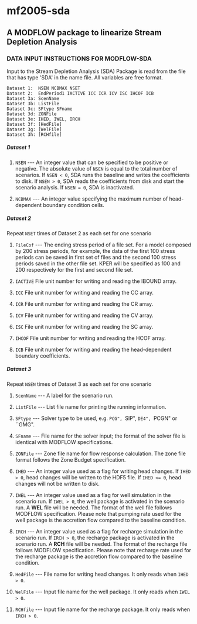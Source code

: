 # mf2005-sda
## A MODFLOW package to linearize Stream Depletion Analysis ##

### DATA INPUT INSTRUCTIONS FOR MODFLOW-SDA ###
Input to the Stream Depletion Analysis (SDA) Package is read from the file that has type 'SDA' in the name file. 
All variables are free format.

```
Dataset 1:  NSEN NCBMAX NSET
Dataset 2:  EndPeriod1 IACTIVE ICC ICR ICV ISC IHCOF ICB
Dataset 3a: ScenName
Dataset 3b: ListFile
Dataset 3c: SFtype SFname
Dataset 3d: ZONFile
Dataset 3e: IHED, IWEL, IRCH
Dataset 3f: [HedFile]
Dataset 3g: [WelFile]
Dataset 3h: [RCHfile]
```

##### Dataset 1 #####

1. `NSEN` --- An integer value that can be specified to be positive or negative. 
The absolute value of `NSEN` is equal to the total number of scenarios. 
If `NSEN < 0`, SDA runs the baseline and writes the coefficients to disk. 
If `NSEN > 0`, SDA reads the coefficients from disk and start the scenario analysis. 
If `NSEN = 0`, SDA is inactivated.

2. `NCBMAX` --- An integer value specifying the maximum number of head-dependent boundary condition cells.

##### Dataset 2 #####

Repeat `NSET` times of Dataset 2 as each set for one scenario

1. `FileCof` --- The ending stress period of a file set. For a model composed by 200 stress periods, for example, the data of the first 100 stress periods can be saved in first set of files and the second 100 stress periods saved in the other file set. KPER will be specified as 100 and 200 respectively for the first and second file set.

2. `IACTIVE` File unit number for writing and reading the IBOUND array.

3. `ICC` File unit number for writing and reading the CC array.

4. `ICR` File unit number for writing and reading the CR array.

5. `ICV` File unit number for writing and reading the CV array.

6. `ISC` File unit number for writing and reading the SC array.

7. `IHCOF` File unit number for writing and reading the HCOF array.

8. `ICB` File unit number for writing and reading the head-dependent boundary coefficients.


##### Dataset 3 #####

Repeat `NSEN` times of Dataset 3 as each set for one scenario

1. `ScenName` --- A label for the scenario run. 

2. `ListFile` --- List file name for printing the running information. 

3. `SFtype` --- Solver type to be used, e.g. ``PCG", ``SIP", ``DE4", ``PCGN" or ``GMG". 

4. `SFname` --- File name for the solver input; the format of the solver file is identical with MODFLOW specifications.

5. `ZONFile` --- Zone file name for flow response calculation. The zone file format follows the Zone Budget specification.

6. `IHED` --- An integer value used as a flag for writing head changes. 
If `IHED > 0`, head changes will be written to the HDF5 file. 
If `IHED <= 0`, head changes will not be written to disk.

7. `IWEL` --- An integer value used as a flag for well simulation in the scenario run. 
If `IWEL > 0`, the well package is activated in the scenario run. 
A **WEL** file will be needed. The format of the well file follows MODFLOW specification. 
Please note that pumping rate used for the well package is the accretion flow compared to the baseline condition.

8. `IRCH` --- An integer value used as a flag for recharge simulation in the scenario run. 
If `IRCH > 0`, the recharge package is activated in the scenario run. 
A **RCH** file will be needed. The format of the recharge file follows MODFLOW specification. 
Please note that recharge rate used for the recharge package is the accretion flow compared to the baseline condition.

9. `HedFile` --- File name for writing head changes. It only reads when `IHED > 0`.

10. `WelFile` --- Input file name for the well package. It only reads when `IWEL > 0`.

11. `RCHfile` --- Input file name for the recharge package. It only reads when `IRCH > 0`.


